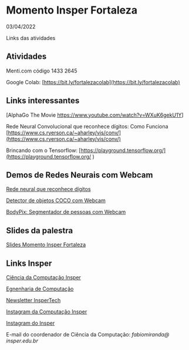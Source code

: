 # Momento Insper Fortaleza

03/04/2022 

Links das atividades 


## Atividades

Menti.com código 1433 2645 

Google Colab: [https://bit.ly/fortalezacolab](https://bit.ly/fortalezacolab)


## Links interessantes 

[AlphaGo The Movie [<ins>https://www.youtube.com/watch?v=WXuK6gekU1Y</ins>](https://www.youtube.com/watch?v=WXuK6gekU1Y)]

Rede Neural Convolucional que reconhece dígitos: Como Funciona [https://www.cs.ryerson.ca/~aharley/vis/conv/](https://www.cs.ryerson.ca/~aharley/vis/conv/)

Brincando com o Tensorflow:  [https://playground.tensorflow.org/](https://playground.tensorflow.org/
)


## Demos de Redes Neurais com Webcam

[Rede neural que reconhece dígitos](https://www.cs.ryerson.ca/~aharley/vis/conv/)

[Detector de objetos COCO com Webcam](https://z364noozrm.codesandbox.io/
)

[BodyPix: Segmentador de pessoas com Webcam](https://storage.googleapis.com/tfjs-models/demos/body-pix/index.html)


## Slides da palestra

[Slides Momento Insper Fortaleza](https://insper-my.sharepoint.com/:b:/g/personal/fabiorm2_insper_edu_br/EQLIrPogTOdPowv3zidc6qEBPVKVfpvXuKe5zH_WiinYBQ?e=OPQPNd)


## Links Insper

[Ciência da Computação Insper](https://www.insper.edu.br/graduacao/ciencia-da-computacao/)

[Egnenharia de Computação](https://www.insper.edu.br/graduacao/engenharia/engenharia-de-computacao/)

[Newsletter InsperTech](https://www.insper.edu.br/newsletters-assinar/)

[Instagram da Computação Insper](https://www.instagram.com/inspercomp/)

[Instagram do Insper](https://www.instagram.com/inspercomp/)

E-mail do coordenador de Ciência da Computação: *fabiomiranda@ insper.edu.br*


